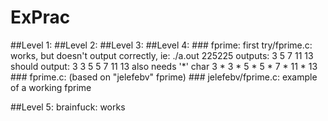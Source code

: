 # ExPrac

##Level 1:
##Level 2:
##Level 3:
##Level 4:
	### fprime:
		first try/fprime.c:
			works, but doesn't output correctly, ie:
				./a.out 225225
					outputs:
				3 5 7 11 13
					should output:
				3 3 5 5 7 11 13
					also needs '*' char
				3 * 3 * 5 * 5 * 7 * 11 * 13
		### fprime.c: (based on "jelefebv" fprime)
		### jelefebv/fprime.c: example of a working fprime

##Level 5:
	brainfuck:
		works

